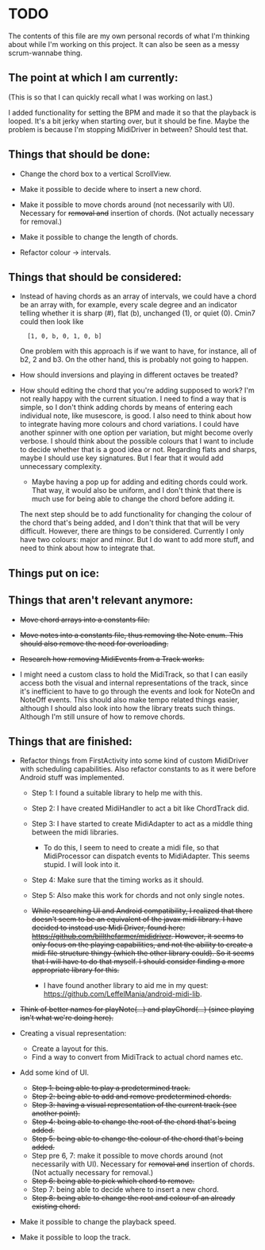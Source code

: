 # TODO

The contents of this file are my own personal records of what I'm thinking about while I'm working on this project.
It can also be seen as a messy scrum-wannabe thing.

## The point at which I am currently:

(This is so that I can quickly recall what I was working on last.)

I added functionality for setting the BPM and made it so that the playback is looped. It's a bit jerky when starting over,
but it should be fine. Maybe the problem is because I'm stopping MidiDriver in between? Should test that.

## Things that should be done:

- Change the chord box to a vertical ScrollView.

- Make it possible to decide where to insert a new chord.

- Make it possible to move chords around (not necessarily with UI). Necessary for ~~removal and~~ insertion of chords.
  (Not actually necessary for removal.)

- Make it possible to change the length of chords.

- Refactor colour -> intervals.

## Things that should be considered:

- Instead of having chords as an array of intervals, we could have a chord be an array with, for example, every scale
    degree and an indicator telling whether it is sharp (#), flat (b), unchanged (1), or quiet (0). Cmin7 could then
    look like
        
        [1, 0, b, 0, 1, 0, b]
    
    One problem with this approach is if we want to have, for instance, all of b2, 2 and b3. On the other hand, this is
    probably not going to happen.

- How should inversions and playing in different octaves be treated?

- How should editing the chord that you're adding supposed to work? I'm not really happy with the current situation. I
    need to find a way that is simple, so I don't think adding chords by means of entering each individual note, like
    musescore, is good. I also need to think about how to integrate having more colours and chord variations. I could
    have another spinner with one option per variation, but might become overly verbose. I should think about the
    possible colours that I want to include to decide whether that is a good idea or not. Regarding flats and sharps,
    maybe I should use key signatures. But I fear that it would add unnecessary complexity.
    - Maybe having a pop up for adding and editing chords could work. That way, it would also be uniform, and I don't
        think that there is much use for being able to change the chord before adding it.


    The next step should be to add functionality for changing the colour of the chord that's being added, and I don't think
    that that will be very difficult. However, there are things to be considered. Currently I only have two colours: major
    and minor. But I do want to add more stuff, and need to think about how to integrate that.



## Things put on ice:

## Things that aren't relevant anymore:

- ~~Move chord arrays into a constants file.~~

- ~~Move notes into a constants file, thus removing the Note enum. This should also remove the need for overloading.~~

- ~~Research how removing MidiEvents from a Track works.~~

- I might need a custom class to hold the MidiTrack, so that I can easily access both the visual and internal
    representations of the track, since it's inefficient to have to go through the events and look for NoteOn and NoteOff
    events. This should also make tempo related things easier, although I should also look into how the library treats
    such things. Although I'm still unsure of how to remove chords.

## Things that are finished:

- Refactor things from FirstActivity into some kind of custom MidiDriver with scheduling capabilities. Also refactor
    constants to as it were before Android stuff was implemented.
  - Step 1: I found a suitable library to help me with this.
  - Step 2: I have created MidiHandler to act a bit like ChordTrack did.
  - Step 3: I have started to create MidiAdapter to act as a middle thing between the midi libraries.
    - To do this, I seem to need to create a midi file, so that MidiProcessor can dispatch events to MidiAdapter.
        This seems stupid. I will look into it.
  - Step 4: Make sure that the timing works as it should.
  - Step 5: Also make this work for chords and not only single notes.

  - ~~While researching UI and Android compatibility, I realized that there doesn't seem to be an equivalent of the javax
        midi library. I have decided to instead use Midi Driver, found here: https://github.com/billthefarmer/mididriver.
        However, it seems to only focus on the playing capabilities, and not the ability to create a midi file structure
        thingy (which the other library could). So it seems that I will have to do that myself. I should consider finding
        a more appropriate library for this.~~
    - I have found another library to aid me in my quest: https://github.com/LeffelMania/android-midi-lib.

- ~~Think of better names for playNote(...) and playChord(...) (since playing isn't what we're doing here).~~

- Creating a visual representation:
    - Create a layout for this.
    - Find a way to convert from MidiTrack to actual chord names etc.

- Add some kind of UI.
    - ~~Step 1: being able to play a predetermined track.~~
    - ~~Step 2: being able to add and remove predetermined chords.~~
    - ~~Step 3: having a visual representation of the current track (see another point).~~
    - ~~Step 4: being able to change the root of the chord that's being added.~~
    - ~~Step 5: being able to change the colour of the chord that's being added.~~
    - Step pre 6, 7: make it possible to move chords around (not necessarily with UI). Necessary for ~~removal and~~ insertion of chords. (Not actually necessary for removal.)
    - ~~Step 6: being able to pick which chord to remove.~~
    - Step 7: being able to decide where to insert a new chord.
    - ~~Step 8: being able to change the root and colour of an already existing chord.~~

- Make it possible to change the playback speed.

- Make it possible to loop the track.